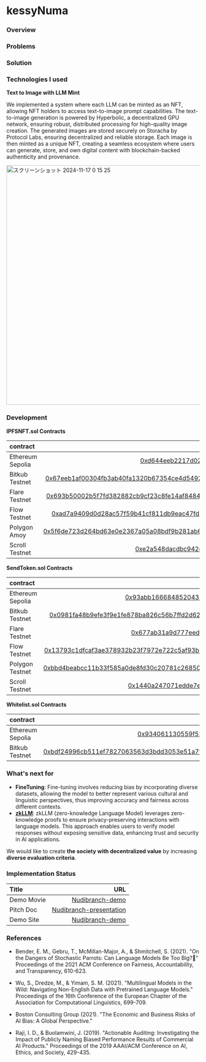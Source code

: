 # kessyNuma

### Overview


### Problems


### Solution 



### Technologies I used

**Text to Image with LLM Mint**

We implemented a system where each LLM can be minted as an NFT, allowing NFT holders to access text-to-image prompt capabilities. The text-to-image generation is powered by Hyperbolic, a decentralized GPU network, ensuring robust, distributed processing for high-quality image creation. The generated images are stored securely on Storacha by Protocol Labs, ensuring decentralized and reliable storage. Each image is then minted as a unique NFT, creating a seamless ecosystem where users can generate, store, and own digital content with blockchain-backed authenticity and provenance.

<img width="624" alt="スクリーンショット 2024-11-17 0 15 25" src="https://github.com/user-attachments/assets/ed41036b-ffa2-4004-9726-34a5291e264d">

### Development

**IPFSNFT.sol Contracts**

| contract                   |                                                                                                                   contract address |
| :------------------------- | ---------------------------------------------------------------------------------------------------------------------------------: |
| Ethereum Sepolia    | [0xd644eeb2217d02f167e8865fff55079fc140e971](https://sepolia.etherscan.io/address/0xd644eeb2217d02f167e8865fff55079fc140e971)|
| Bitkub Testnet    | [0x67eeb1af00304fb3ab40fa1320b67354ce4d5492011c0cc642887a866b504e8e](https://testnet.bkcscan.com/tx/0x67eeb1af00304fb3ab40fa1320b67354ce4d5492011c0cc642887a866b504e8e)|
| Flare Testnet   | [0x693b50002b5f7fd382882cb9cf23c8fe14af84849998e23854c17d488456d622](https://coston2-explorer.flare.network/tx/0x693b50002b5f7fd382882cb9cf23c8fe14af84849998e23854c17d488456d622)|
| Flow Testnet    | [0xad7a9409d0d28ac57f59b41cf811db9eac47fd9dbf8836d3d3f806a95dcec5f2](https://evm-testnet.flowscan.io/tx/0xad7a9409d0d28ac57f59b41cf811db9eac47fd9dbf8836d3d3f806a95dcec5f2)
| Polygon Amoy   | [0x5f6de723d264bd63e0e2367a05a08bdf9b281ab6729a047ac28d08824545de2b](https://www.oklink.com/amoy/tx/0x5f6de723d264bd63e0e2367a05a08bdf9b281ab6729a047ac28d08824545de2b)|
| Scroll Testnet   | [0xe2a548dacdbc942d659a523fd40335000c80064c](https://sepolia.scrollscan.com/address/0xe2a548dacdbc942d659a523fd40335000c80064c)|


**SendToken.sol Contracts**

| contract                   |                                                                                                                   contract address |
| :------------------------- | ---------------------------------------------------------------------------------------------------------------------------------: |
| Ethereum Sepolia    | [0x93abb166684852043b3884474853a726b1295469](https://sepolia.etherscan.io/address/0x93abb166684852043b3884474853a726b1295469)|
| Bitkub Testnet    | [0x0981fa48b9efe3f9e1fe878ba826c56b7ffd2d624ec252ea7d165f8e34f6a936](https://testnet.bkcscan.com/tx/0x0981fa48b9efe3f9e1fe878ba826c56b7ffd2d624ec252ea7d165f8e34f6a936)|
| Flare Testnet   | [0x677ab31a9d777eedbc88ce2198dce8de9378e78f](https://explorer.testnet.rootstock.io/address/0x677ab31a9d777eedbc88ce2198dce8de9378e78f?__ctab=general )|
| Flow Testnet    | [0x13793c1dfcaf3ae378932b23f7972e722c5af93b371e3a1134d6dbaad2bf8d08](https://evm-testnet.flowscan.io/tx/0x13793c1dfcaf3ae378932b23f7972e722c5af93b371e3a1134d6dbaad2bf8d08)
| Polygon Testnet   | [0xbbd4beabcc11b33f585a0de8fd30c20781c26850f7f67097a74e20d5f79b6219](https://www.oklink.com/amoy/tx/0xbbd4beabcc11b33f585a0de8fd30c20781c26850f7f67097a74e20d5f79b6219)|
| Scroll Testnet   | [0x1440a247071edde7e1016b18126163d805f98c31](https://sepolia.scrollscan.com/address/0x1440a247071edde7e1016b18126163d805f98c31)|

**Whitelist.sol Contracts**

| contract                   |                                                                                                                   contract address |
| :------------------------- | ---------------------------------------------------------------------------------------------------------------------------------: |
| Ethereum Sepolia    | [0x934061130559f53ff6b57f5e54884d1245e09f41](https://sepolia.etherscan.io/address/0x934061130559f53ff6b57f5e54884d1245e09f41)|
| Bitkub Testnet    | [0xbdf24996cb511ef7827063563d3bdd3053e51a790daefb024b53da882487e393](https://testnet.bkcscan.com/tx/0xbdf24996cb511ef7827063563d3bdd3053e51a790daefb024b53da882487e393)|



### What's next for
- **FineTuning**: Fine-tuning involves reducing bias by incorporating diverse datasets, allowing the model to better represent various cultural and linguistic perspectives, thus improving accuracy and fairness across different contexts.
- **[zkLLM](https://github.com/jvhs0706/zkllm-ccs2024)**: zkLLM (zero-knowledge Language Model) leverages zero-knowledge proofs to ensure privacy-preserving interactions with language models. This approach enables users to verify model responses without exposing sensitive data, enhancing trust and security in AI applications.

We would like to create **the society with decentralized value** by increasing **diverse evaluation criteria**.


### Implementation Status

| Title          |                                                              URL |
| :------------- | ---------------------------------------------------------------: |
| Demo Movie      |                                      [Nudibranch-demo](https://youtu.be/agQj5_Lpucc)|
| Pitch Doc    |   [Nudibranch-presentation](https://www.canva.com/design/DAGVtA0iy08/Sz0p5ehf7WcXCwoIdE_ZVg/edit?utm_content=DAGVtA0iy08&utm_campaign=designshare&utm_medium=link2&utm_source=sharebutton) |
| Demo Site     |                                 [Nudibranch-demo](https://tpfsg35rib.ap-northeast-1.awsapprunner.com/evaluate-1)| 


### References
- Bender, E. M., Gebru, T., McMillan-Major, A., & Shmitchell, S. (2021). "On the Dangers of Stochastic Parrots: Can Language Models Be Too Big?🦜" Proceedings of the 2021 ACM Conference on Fairness, Accountability, and Transparency, 610-623.

- Wu, S., Dredze, M., & Yimam, S. M. (2021). "Multilingual Models in the Wild: Navigating Non-English Data with Pretrained Language Models." Proceedings of the 16th Conference of the European Chapter of the Association for Computational Linguistics, 699-709.

- Boston Consulting Group (2021). "The Economic and Business Risks of AI Bias: A Global Perspective."

- Raji, I. D., & Buolamwini, J. (2019). "Actionable Auditing: Investigating the Impact of Publicly Naming Biased Performance Results of Commercial AI Products." Proceedings of the 2019 AAAI/ACM Conference on AI, Ethics, and Society, 429-435.

